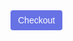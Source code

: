 ---
---


<!-- Load Stripe.js on your website. -->
<script src="https://js.stripe.com/v3"></script>

<!-- Create a button that your customers click to complete their purchase. Customize the styling to suit your branding. -->
<button style="background-color:#6772E5;color:#FFF;padding:8px 12px;border:0;border-radius:4px;font-size:1em" id="checkout-button-price_1Ibss8L5622gsGmh54W16XLz" role="link" type="button" >
Checkout
</button>

<div id="error-message"></div>

<script>
(function() {
var stripe = Stripe('pk_live_51IbsfsL5622gsGmhUlHqPNCa70Ac3I3l6pSeEenMhSzugJJGvXaVuD9U6rlgq1RVse1J4phWEGLGwIAoH8zSo2GL00kOBE7wRT');

var checkoutButton = document.getElementById('checkout-button-price_1Ibss8L5622gsGmh54W16XLz');
checkoutButton.addEventListener('click', function () {
/*
* When the customer clicks on the button, redirect
* them to Checkout.
*/
stripe.redirectToCheckout({
lineItems: [{price: 'price_1Ibss8L5622gsGmh54W16XLz', quantity: 1}],
mode: 'payment',
/*
* Do not rely on the redirect to the successUrl for fulfilling
* purchases, customers may not always reach the success_url after
* a successful payment.
* Instead use one of the strategies described in
* https://stripe.com/docs/payments/checkout/fulfill-orders
*/
successUrl: 'https://seomba.com/thankyou',
cancelUrl: 'https://seomba.com/canceled',
})
.then(function (result) {
if (result.error) {
/*
* If `redirectToCheckout` fails due to a browser or network
* error, display the localized error message to your customer.
*/
var displayError = document.getElementById('error-message');
displayError.textContent = result.error.message;
}
});
});
})();
</script>